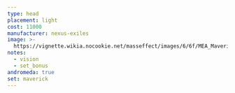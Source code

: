 ```yaml
---
type: head
placement: light
cost: 11000
manufacturer: nexus-exiles
image: >-
  https://vignette.wikia.nocookie.net/masseffect/images/6/6f/MEA_Maverick_Ambusher_Helmet.png/revision/latest/scale-to-width-down/350?cb=20180511230908
notes:
  - vision
  - set_bonus
andromeda: true
set: maverick
---
```

